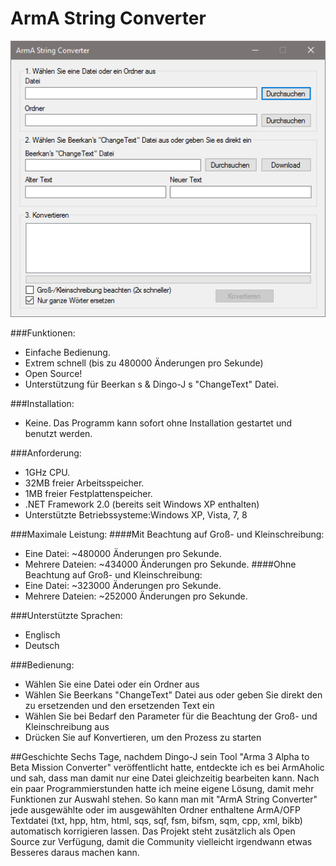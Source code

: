 ﻿# ArmA String Converter
<p align="center">
  <img src="Screenshot.png">
</p>



###Funktionen:
- Einfache Bedienung.
- Extrem schnell (bis zu 480000 Änderungen pro Sekunde)
- Open Source!
- Unterstützung für Beerkan s & Dingo-J s "ChangeText" Datei.

###Installation:
- Keine. Das Programm kann sofort ohne Installation gestartet und benutzt werden.

###Anforderung:
- 1GHz CPU.
- 32MB freier Arbeitsspeicher.
- 1MB freier Festplattenspeicher.
- .NET Framework 2.0 (bereits seit Windows XP enthalten)
- Unterstützte Betriebssysteme:Windows XP, Vista, 7, 8

###Maximale Leistung:
####Mit Beachtung auf Groß- und Kleinschreibung:
- Eine Datei: ~480000 Änderungen pro Sekunde.
- Mehrere Dateien: ~434000 Änderungen pro Sekunde. 
####Ohne Beachtung auf Groß- und Kleinschreibung:
- Eine Datei: ~323000 Änderungen pro Sekunde.
- Mehrere Dateien: ~252000 Änderungen pro Sekunde.

###Unterstützte Sprachen:
- Englisch
- Deutsch

###Bedienung:
- Wählen Sie eine Datei oder ein Ordner aus
- Wählen Sie Beerkans "ChangeText" Datei aus oder geben Sie direkt den zu ersetzenden und den ersetzenden Text ein
- Wählen Sie bei Bedarf den Parameter für die Beachtung der Groß- und Kleinschreibung aus
- Drücken Sie auf Konvertieren, um den Prozess zu starten

##Geschichte
Sechs Tage, nachdem Dingo-J sein Tool "Arma 3 Alpha to Beta Mission Converter" veröffentlicht hatte, entdeckte ich es bei ArmAholic und sah, dass man damit nur eine Datei gleichzeitig bearbeiten kann. Nach ein paar Programmierstunden hatte ich meine eigene Lösung, damit mehr Funktionen zur Auswahl stehen. So kann man mit "ArmA String Converter" jede ausgewählte oder im ausgewählten Ordner enthaltene ArmA/OFP Textdatei (txt, hpp, htm, html, sqs, sqf, fsm, bifsm, sqm, cpp, xml, bikb) automatisch korrigieren lassen. Das Projekt steht zusätzlich als Open Source zur Verfügung, damit die Community vielleicht irgendwann etwas Besseres daraus machen kann.
